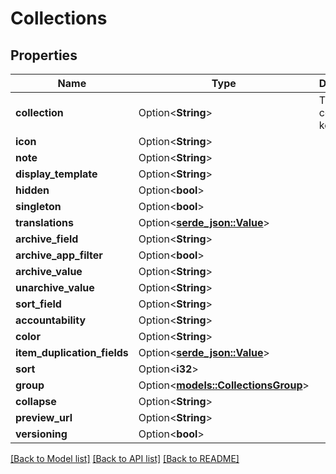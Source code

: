 # Collections

## Properties

Name | Type | Description | Notes
------------ | ------------- | ------------- | -------------
**collection** | Option<**String**> | The collection key. | [optional]
**icon** | Option<**String**> |  | [optional]
**note** | Option<**String**> |  | [optional]
**display_template** | Option<**String**> |  | [optional]
**hidden** | Option<**bool**> |  | [optional]
**singleton** | Option<**bool**> |  | [optional]
**translations** | Option<[**serde_json::Value**](.md)> |  | [optional]
**archive_field** | Option<**String**> |  | [optional]
**archive_app_filter** | Option<**bool**> |  | [optional]
**archive_value** | Option<**String**> |  | [optional]
**unarchive_value** | Option<**String**> |  | [optional]
**sort_field** | Option<**String**> |  | [optional]
**accountability** | Option<**String**> |  | [optional]
**color** | Option<**String**> |  | [optional]
**item_duplication_fields** | Option<[**serde_json::Value**](.md)> |  | [optional]
**sort** | Option<**i32**> |  | [optional]
**group** | Option<[**models::CollectionsGroup**](Collections_group.md)> |  | [optional]
**collapse** | Option<**String**> |  | [optional]
**preview_url** | Option<**String**> |  | [optional]
**versioning** | Option<**bool**> |  | [optional]

[[Back to Model list]](../README.md#documentation-for-models) [[Back to API list]](../README.md#documentation-for-api-endpoints) [[Back to README]](../README.md)


